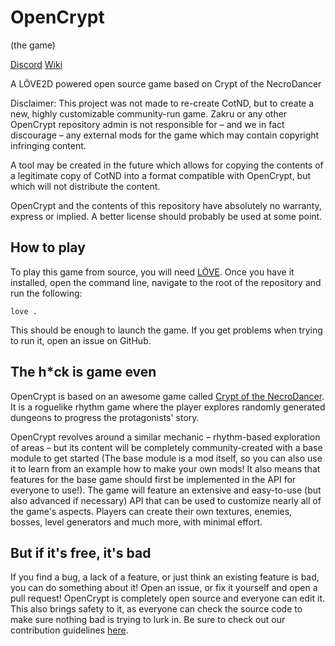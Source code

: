 # OpenCrypt

(the game)

[Discord](https://discord.gg/Fx4g3hE) [Wiki](https://github.com/Zakru/opencrypt/wiki)

A LÖVE2D powered open source game based on Crypt of the NecroDancer

Disclaimer: This project was not made to re-create CotND, but to create a new, highly customizable community-run game. Zakru or any other OpenCrypt repository admin is not responsible for – and we in fact discourage – any external mods for the game which may contain copyright infringing content.

A tool may be created in the future which allows for copying the contents of a legitimate copy of CotND into a format compatible with OpenCrypt, but which will not distribute the content.

OpenCrypt and the contents of this repository have absolutely no warranty, express or implied. A better license should probably be used at some point.

## How to play

To play this game from source, you will need [LÖVE](https://love2d.org/). Once you have it installed, open the command line, navigate to the root of the repository and run the following:

    love .

This should be enough to launch the game. If you get problems when trying to run it, open an issue on GitHub.

## The h*ck is game even

OpenCrypt is based on an awesome game called [Crypt of the NecroDancer](https://braceyourselfgames.com/crypt-of-the-necrodancer/). It is a roguelike rhythm game where the player explores randomly generated dungeons to progress the protagonists' story.

OpenCrypt revolves around a similar mechanic – rhythm-based exploration of areas – but its content will be completely community-created with a base module to get started (The base module is a mod itself, so you can also use it to learn from an example how to make your own mods! It also means that features for the base game should first be implemented in the API for everyone to use!). The game will feature an extensive and easy-to-use (but also advanced if necessary) API that can be used to customize nearly all of the game's aspects. Players can create their own textures, enemies, bosses, level generators and much more, with minimal effort.

## But if it's free, it's bad

If you find a bug, a lack of a feature, or just think an existing feature is bad, you can do something about it! Open an issue, or fix it yourself and open a pull request! OpenCrypt is completely open source and everyone can edit it. This also brings safety to it, as everyone can check the source code to make sure nothing bad is trying to lurk in. Be sure to check out our contribution guidelines [here](https://github.com/Zakru/opencrypt/wiki/Contribution-guidelines).

